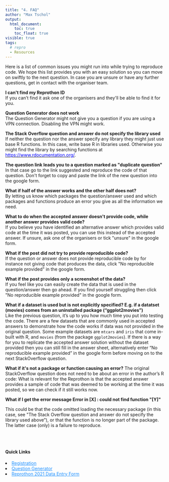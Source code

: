 ```yaml
---
title: "4. FAQ"
author: "Max Tschol"
output:
  html_document:
    toc: true
    toc_float: true
visible: true
tags:
  # repro
  - Resources
---
```


Here is a list of common issues you might run into while trying to reproduce code. We hope this list provides you with an easy solution so you can move on swiftly to the next question. In case you are unsure or have any further questions, get in contact with the organiser team.  


**I can't find my Reprothon ID**  
If you can’t find it ask one of the organisers and they'll be able to find it for you. 

**Question Generator does not work**  
The Question Generator might not give you a question if you are using a VPN connection. Disabling the VPN might work.


**The Stack Overflow question and answer do not specify the library used**  
If neither the question nor the answer specify any library they might just use base R functions. In this case, write base R in libraries used. Otherwise you might find the library by searching functions at [<span style="color: blue">https://www.rdocumentation.org/</span>](https://www.rdocumentation.org/).


**The question link leads you to a question marked as "duplicate question"**  
In that case go to the link suggested and reproduce the code of that question. Don't forget to copy and paste the link of the new question into the google form.


**What if half of the answer works and the other half does not?**  
By letting us know which packages the question/answer used and which packages and functions produce an error you give as all the information we need. 


**What to do when the accepted answer doesn't provide code, while another answer provides valid code?**  
If you believe you have identified an alternative answer which provides valid code at the time it was posted, you can use this instead of the accepted answer. If unsure, ask one of the organisers or tick "unsure" in the google form. 


**What if the post did not try to provide reproducible code?**  
If the question or answer does not provide reproducible code by for instance not giving code that produces the data, click "No reproducible example provided" in the google form. 


**What if the post provides only a screenshot of the data?**  
If you feel like you can easily create the data that is used in the question/answer then go ahead. If you find yourself struggling then click "No reproducible example provided" in the google form.


**What if a dataset is used but is not explicitly specified? E.g. if a datatset (movies) comes from an uninstalled package (“ggplot2movies”)**  
Like the previous question, it’s up to you how much time you put into testing the code. There are a few datasets that are commonly used in accepted answers to demonstrate how the code works if data was not provided in the original question. Some example datasets are `mtcars` and `iris` that come in-built with R, and `movies` (from the package `ggplot2movies`). If there is a way for you to replicate the accepted answer solution without the dataset provided then you can still fill in the answer sheet, alternatively enter “No reproducible example provided” in the google form before moving on to the next StackOverflow question.


**What if it's not a package or function causing an error?**
The original StackOverflow question does not need to be about an error in the author’s R code: What is relevant for the Reprothon is that the accepted answer provides a sample of code that was deemed to be working at the time it was posted, so we can check if it still works now.


**What if I get the error message Error in [X] : could not find function "[Y]"**

This could be that the code omitted loading the necessary package (in this case, see "The Stack Overflow question and answer do not specify the library used above”), or that the function is no longer part of the package. The latter case (only) is a failure to reproduce.

 
<br>
<br>
<div>
  <h4 id="Shortcuts">Quick Links</h4>
<li>
  <a href="https://forms.gle/u4QcUBRfieV2H7fV9" style="color:DodgerBlue">Registration</a></li>
<li>
  <a href="https://shiny.abdn.ac.uk/biostat/Reprothon/" style="color:DodgerBlue">Question Generator</a></li>
<li>
  <a href="https://docs.google.com/forms/d/e/1FAIpQLScnkiWlEgSmdAfwQjN-AvkqPmjAMi-D947jAr2YcABiEMYU9g/viewform" style="color:DodgerBlue">Reprothon 2021 Data Entry Form</a></li>
  
</div>




